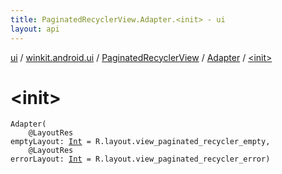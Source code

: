 ```yaml
---
title: PaginatedRecyclerView.Adapter.<init> - ui
layout: api
---
```


<div class='api-docs-breadcrumbs'><a href="../../../index.html">ui</a> / <a href="../../index.html">winkit.android.ui</a> / <a href="../index.html">PaginatedRecyclerView</a> / <a href="index.html">Adapter</a> / <a href="./-init-.html">&lt;init&gt;</a></div>

# &lt;init&gt;

<div class="signature"><code><span class="identifier">Adapter</span><span class="symbol">(</span><br/>&nbsp;&nbsp;&nbsp;&nbsp;<span class="identifier">@LayoutRes</span> <span class="parameterName" id="winkit.android.ui.PaginatedRecyclerView.Adapter$<init>(kotlin.Int, kotlin.Int)/emptyLayout">emptyLayout</span><span class="symbol">:</span>&nbsp;<a href="https://kotlinlang.org/api/latest/jvm/stdlib/kotlin/-int/index.html"><span class="identifier">Int</span></a>&nbsp;<span class="symbol">=</span>&nbsp;R.layout.view_paginated_recycler_empty<span class="symbol">, </span><br/>&nbsp;&nbsp;&nbsp;&nbsp;<span class="identifier">@LayoutRes</span> <span class="parameterName" id="winkit.android.ui.PaginatedRecyclerView.Adapter$<init>(kotlin.Int, kotlin.Int)/errorLayout">errorLayout</span><span class="symbol">:</span>&nbsp;<a href="https://kotlinlang.org/api/latest/jvm/stdlib/kotlin/-int/index.html"><span class="identifier">Int</span></a>&nbsp;<span class="symbol">=</span>&nbsp;R.layout.view_paginated_recycler_error<span class="symbol">)</span></code></div>
